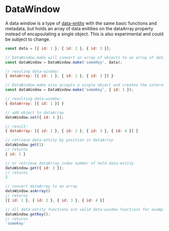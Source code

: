 # DataWindow

A data window is a type of [data-entity](https://terascope.github.io/teraslice/docs/packages/utils/api/classes/dataentity) with the same basic functions and metadata, but holds an array of data enitities on the dataArray property instead of encapsulating a single object.  This is also experimental and could be subject to change.

```javascript
const data = [{ id: 1 }, { id: 2 }, { id: 3 }];

// DataWindow.make will convert an array of objects to an array of data-entities, uses DataEntity.makeArray() under the hood
const dataWindow = DataWindow.make('someKey', data);

// resuling data-window:
{ dataArray: [{ id: 1 }, { id: 2 }, { id: 3 }] }

// DataWindow.make also accepts a single object and creates the internal data array or appends it to the internal data array
const dataWindow = DataWindow.make('someKey', { id: 1 });

// resulting data-window:
{ dataArray: [{ id: 1 }] }

// add object to dataArray
dataWindow.set({ id: 4 });

// result:
{ dataArray: [{ id: 1 }, { id: 2 }, { id: 3 }, { id: 4 }] }

// retrieve data-entity by position in dataArray
dataWindow.get(1)
// returns
{ id: 2 }

// or retrieve dataArray index number of held data-entity
dataWindow.get({ id: 3 }];
// returns
2

// convert dataArray to an array
dataWindow.asArray()
// returns
[{ id: 1 }, { id: 2 }, { id: 3 }, { id: 4 }]

// all data-entity functions are valid data-window functions for example:
dataWindow.getKey();
// returns
'someKey'

```
